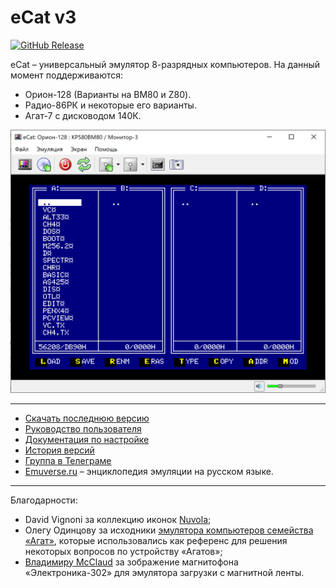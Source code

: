 # eCat v3

[![GitHub Release](https://img.shields.io/github/release/ptr314/ecat3.svg?style=flat)]() 

eCat &ndash; универсальный эмулятор 8-разрядных компьютеров. На данный момент поддерживаются:
* Орион-128 (Варианты на ВМ80 и Z80).
* Радио-86РК и некоторые его варианты.
* Агат-7 с дисководом 140К.

<p align="center">
<img src="screenshots/main_window.png" width="600">
</p>

<hr>

* [Скачать последнюю версию](https://github.com/Ptr314/ecat3/releases)
* [Руководство пользователя](MANUAL.md)
* [Документация по настройке](CONFIG.md)
* [История версий](HISTORY.md)
* [Группа в Телеграме](https://t.me/ecat_emu)
* [Emuverse.ru](https://emuverse.ru) &ndash; энциклопедия эмуляции на русском языке.

<hr>

Благодарности:

* David Vignoni за коллекцию иконок [Nuvola](https://commons.wikimedia.org/wiki/Category:Nuvola_icons);
* Олегу Одинцову за исходники [эмулятора компьютеров семейства &laquo;Агат&raquo;](http://agatcomp.ru/agat/PCutils/WinEmul.shtml), которые использовались как референс для решения некоторых вопросов по устройству &laquo;Агатов&raquo;;
* [Владимиру McClaud](http://www.mcclaud.ru) за зображение магнитофона &laquo;Электроника-302&raquo; для эмулятора загрузки с магнитной ленты.
